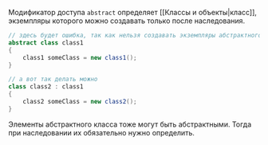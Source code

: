 
Модификатор доступа `abstract` определяет [[Классы и объекты|класс]], экземпляры которого можно создавать только после наследования.

```cs
// здесь будет ошибка, так как нельзя создавать экземпляры абстрактного класса
abstract class class1
{
    class1 someClass = new class1();
}
```

```cs
// а вот так делать можно
class class2 : class1
{
    class2 someClass = new class2();
}
```

Элементы абстрактного класса тоже могут быть абстрактными. Тогда при наследовании их обязательно нужно определить.